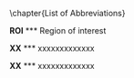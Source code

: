 \chapter{List of Abbreviations}

**ROI** *** Region of interest

**XX** ***  xxxxxxxxxxxxx

**XX** ***  xxxxxxxxxxxxx